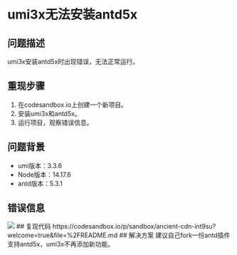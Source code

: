 # umi3x无法安装antd5x

## 问题描述

umi3x安装antd5x时出现错误，无法正常运行。

## 重现步骤

1. 在codesandbox.io上创建一个新项目。
2. 安装umi3x和antd5x。
3. 运行项目，观察错误信息。

## 问题背景

- umi版本：3.3.6
- Node版本：14.17.6
- antd版本：5.3.1

## 错误信息

<img src="https://user-images.githubusercontent.com/27748682/225553640-c173b5e4-073e-4a52-a6c7-4f33ed088e4f.png">
## 复现代码
https://codesandbox.io/p/sandbox/ancient-cdn-int9su?welcome=true&file=%2FREADME.md
## 解决方案
建议自己fork一份antd插件支持antd5x，umi3x不再添加新功能。
